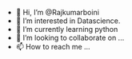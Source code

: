 - 👋 Hi, I’m @Rajkumarboini
- 👀 I’m interested in Datascience.
- 🌱 I’m currently learning python
- 💞️ I’m looking to collaborate on ...
- 📫 How to reach me ...

<!---
Rajkumarboini12/Rajkumarboini12 is a ✨ special ✨ repository because its `README.md` (this file) appears on your GitHub profile.
You can click the Preview link to take a look at your changes.
--->
